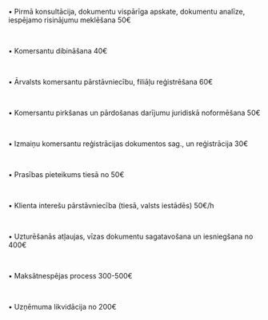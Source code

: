 • Pirmā konsultācija, dokumentu vispārīga apskate, dokumentu analīze, iespējamo risinājumu meklēšana <span>50€</span>

<br/>

• Komersantu dibināšana <span>40€</span>

<br/>

• Ārvalsts komersantu pārstāvniecību, filiāļu reģistrēšana <span>60€</span>

<br/>

• Komersantu pirkšanas un pārdošanas darījumu juridiskā noformēšana <span>50€</span>

<br/>

• Izmaiņu komersantu reģistrācijas dokumentos sag., un reģistrācija <span>30€</span>

<br/>

• Prasības pieteikums tiesā <span>no 50€</span>

<br/>

• Klienta interešu pārstāvniecība (tiesā, valsts iestādēs) <span>50€/h</span>

<br/>

• Uzturēšanās atļaujas, vīzas dokumentu sagatavošana un iesniegšana <span>no 400€</span>

<br/>

• Maksātnespējas process <span>300-500€</span>

<br/>

• Uzņēmuma likvidācija <span>no 200€</span>
